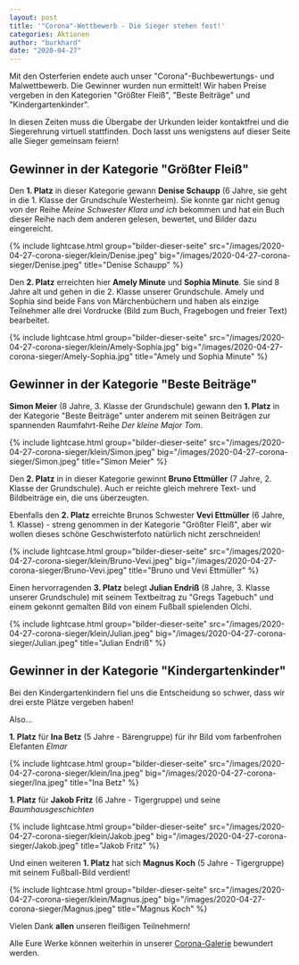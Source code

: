 ```yaml
---
layout: post
title: '"Corona"-Wettbewerb - Die Sieger stehen fest!'
categories: Aktionen
author: "burkhard"
date: "2020-04-27"
---
```

Mit den Osterferien endete auch unser "Corona"-Buchbewertungs- und Malwettbewerb. Die Gewinner wurden nun ermittelt! Wir haben Preise vergeben in den Kategorien "Größter Fleiß", "Beste Beiträge" und "Kindergartenkinder". 

In diesen Zeiten muss die Übergabe der Urkunden leider kontaktfrei und die Siegerehrung virtuell stattfinden. Doch lasst uns wenigstens auf dieser Seite alle Sieger gemeinsam feiern!

## Gewinner in der Kategorie "Größter Fleiß"

Den **1. Platz** in dieser Kategorie gewann **Denise Schaupp** (6 Jahre, sie geht in die 1. Klasse der Grundschule Westerheim). Sie konnte gar nicht genug von der Reihe *Meine Schwester Klara und ich* bekommen und hat ein Buch dieser Reihe nach dem anderen gelesen, bewertet, und Bilder dazu eingereicht.

{% include lightcase.html group="bilder-dieser-seite"
      src="/images/2020-04-27-corona-sieger/klein/Denise.jpeg" 
      big="/images/2020-04-27-corona-sieger/Denise.jpeg" 
      title="Denise Schaupp" %}

Den **2. Platz** erreichten hier **Amely Minute** und **Sophia Minute**. Sie sind 8 Jahre alt und gehen in die 2. Klasse unserer Grundschule. Amely und Sophia sind beide Fans von Märchenbüchern und haben als einzige Teilnehmer alle drei Vordrucke (Bild zum Buch, Fragebogen und freier Text) bearbeitet.

{% include lightcase.html group="bilder-dieser-seite"
      src="/images/2020-04-27-corona-sieger/klein/Amely-Sophia.jpg" 
      big="/images/2020-04-27-corona-sieger/Amely-Sophia.jpg" 
      title="Amely und Sophia Minute" %}

## Gewinner in der Kategorie "Beste Beiträge"

**Simon Meier** (8 Jahre, 3. Klasse der Grundschule) gewann den **1. Platz** in der Kategorie "Beste Beiträge" unter anderem mit seinen Beiträgen zur spannenden Raumfahrt-Reihe *Der kleine Major Tom*.

{% include lightcase.html group="bilder-dieser-seite"
      src="/images/2020-04-27-corona-sieger/klein/Simon.jpeg" 
      big="/images/2020-04-27-corona-sieger/Simon.jpeg" 
      title="Simon Meier" %}

Den **2. Platz** in in dieser Kategorie gewinnt **Bruno Ettmüller** (7 Jahre, 2. Klasse der Grundschule). Auch er reichte gleich mehrere Text- und Bildbeiträge ein, die uns überzeugten.

Ebenfalls den **2. Platz** erreichte Brunos Schwester **Vevi Ettmüller** (6 Jahre, 1. Klasse) - streng genommen in der Kategorie "Größter Fleiß", aber wir wollen dieses schöne Geschwisterfoto natürlich nicht zerschneiden!

{% include lightcase.html group="bilder-dieser-seite"
      src="/images/2020-04-27-corona-sieger/klein/Bruno-Vevi.jpeg" 
      big="/images/2020-04-27-corona-sieger/Bruno-Vevi.jpeg" 
      title="Bruno und Vevi Ettmüller" %}

Einen hervorragenden **3. Platz** belegt **Julian Endriß** (8 Jahre, 3. Klasse unserer Grundschule) mit seinem Textbeitrag zu "Gregs Tagebuch" und einem gekonnt gemalten Bild von einem Fußball spielenden Olchi.

{% include lightcase.html group="bilder-dieser-seite"
      src="/images/2020-04-27-corona-sieger/klein/Julian.jpeg" 
      big="/images/2020-04-27-corona-sieger/Julian.jpeg" 
      title="Julian Endriß" %}


## Gewinner in der Kategorie "Kindergartenkinder"

Bei den Kindergartenkindern fiel uns die Entscheidung so schwer, dass wir drei erste Plätze vergeben haben!

Also...

**1. Platz** für **Ina Betz** (5 Jahre - Bärengruppe) für ihr Bild vom farbenfrohen Elefanten *Elmar*

{% include lightcase.html group="bilder-dieser-seite"
      src="/images/2020-04-27-corona-sieger/klein/Ina.jpeg" 
      big="/images/2020-04-27-corona-sieger/Ina.jpeg" 
      title="Ina Betz" %}

**1. Platz** für **Jakob Fritz** (6 Jahre - Tigergruppe) und seine *Baumhausgeschichten*

{% include lightcase.html group="bilder-dieser-seite"
      src="/images/2020-04-27-corona-sieger/klein/Jakob.jpeg" 
      big="/images/2020-04-27-corona-sieger/Jakob.jpeg" 
      title="Jakob Fritz" %}

Und einen weiteren **1. Platz** hat sich **Magnus Koch** (5 Jahre - Tigergruppe) mit seinem Fußball-Bild verdient!

{% include lightcase.html group="bilder-dieser-seite"
      src="/images/2020-04-27-corona-sieger/klein/Magnus.jpeg" 
      big="/images/2020-04-27-corona-sieger/Magnus.jpeg" 
      title="Magnus Koch" %}

Vielen Dank **allen** unseren fleißigen Teilnehmern! 

Alle Eure Werke können weiterhin in unserer [Corona-Galerie](/corona-galerie) bewundert werden.

